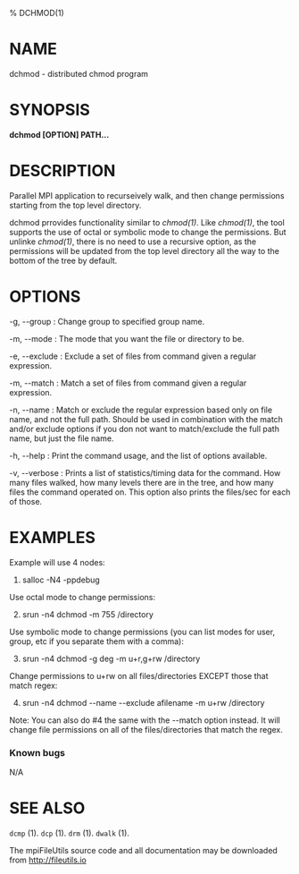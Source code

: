 % DCHMOD(1)

# NAME
dchmod - distributed chmod program

# SYNOPSIS
**dchmod [OPTION] PATH...**

# DESCRIPTION
Parallel MPI application to recurseively walk, and then change permissions starting from the top level directory. 

dchmod prrovides functionality similar to *chmod(1)*. Like *chmod(1)*, the tool supports the use of octal or symbolic mode to change the permissions. But unlinke *chmod(1)*, there is no need to use a recursive option, as the permissions will be updated from the top level directory all the way to the bottom of the tree by default. 
 

# OPTIONS
-g, \--group <name> 
:   Change group to specified group name. 

-m, \--mode <string>
:   The mode that you want the file or directory to be. 

-e, \--exclude <regex>
:   Exclude a set of files from command given a regular expression. 

-m, \--match <regex>
:   Match a set of files from command given a regular expression.

-n, \--name 
:   Match or exclude the regular expression based only on file name, and not the full path. Should be used in combination with the match and/or exclude options if you don not want to match/exclude the full path name, but just the file name. 

-h, \--help 
: 	Print the command usage, and the list of options available. 

-v, \--verbose 
: 	Prints a list of statistics/timing data for the command. How many files walked, how many levels there are in the tree, and how many files the command operated on. This option also prints the files/sec for each of those.

# EXAMPLES

Example will use 4 nodes:

1. salloc -N4 -ppdebug

Use octal mode to change permissions:

2. srun -n4 dchmod -m 755 /directory

Use symbolic mode to change permissions (you can list modes for user, group, etc if you separate them with a comma):

3. srun -n4 dchmod -g deg -m u+r,g+rw /directory

Change permissions to u+rw on all files/directories EXCEPT those that match regex:

4. srun -n4 dchmod --name --exclude afilename -m u+rw /directory

Note: You can also do #4 the same with the --match option instead. It will change file permissions on all of the files/directories that match the regex.

### Known bugs

N/A

# SEE ALSO
`dcmp` (1). 
`dcp` (1). 
`drm` (1). 
`dwalk` (1).

The mpiFileUtils source code and all documentation may be downloaded from <http://fileutils.io> 
